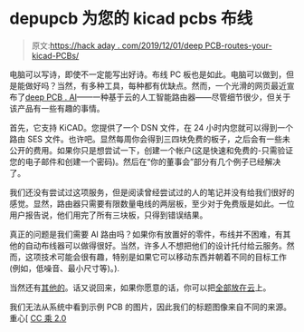 # depupcb 为您的 kicad pcbs 布线

> 原文:[https://hack aday . com/2019/12/01/deep PCB-routes-your-kicad-PCBs/](https://hackaday.com/2019/12/01/deeppcb-routes-your-kicad-pcbs/)

电脑可以写诗，即使不一定能写出好诗。布线 PC 板也是如此。电脑可以做到，但是能做好吗？当然，有多种工具，每种都有优缺点。然而，一个光滑的网页最近宣布了[deep PCB . AI](https://deeppcb.ai/)——一种基于云的人工智能路由器——尽管细节很少，但关于该产品有一些有趣的事情。

首先，它支持 KiCAD。您提供了一个 DSN 文件，在 24 小时内您就可以得到一个路由 SES 文件。也许吧。显然每周你会得到三四块免费的板子，之后会有一些未公开的费用。如果你只是想尝试一下，创建一个帐户(这是快速和免费的-只需验证您的电子邮件和创建一个密码)。然后在“你的董事会”部分有几个例子已经解决了。

我们还没有尝试过这项服务，但是阅读曾经尝试过的人的笔记并没有给我们很好的感觉。显然，路由器只需要有限数量电线的两层板，至少对于免费版是如此。一位用户报告说，他们用完了所有三块板，只得到错误结果。

真正的问题是我们需要 AI 路由吗？如果你有放置好的零件，布线并不困难，有其他的自动布线器可以做得很好。当然，许多人不想把他们的设计托付给云服务。然而，这项技术可能会很有趣，特别是如果它可以移动东西并朝着不同的目标工作(例如，低噪音、最小尺寸等)。).

当然还有[其他的](https://hackaday.com/2018/10/16/cool-tools-deus-ex-autorouter/)。话又说回来，如果你愿意的话，你可以把[全部放在云](https://hackaday.com/2017/12/05/easyeda-two-years-later/)上。

我们无法从系统中看到示例 PCB 的图片，因此我们的标题图像来自不同的来源。重心[ [CC 乘 2.0](https://commons.wikimedia.org/wiki/File:Aurora_2ch_mixer_board_arrived_(2009-07-28_11.21.30_by_c-g.).jpg)